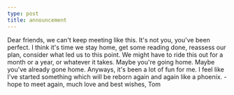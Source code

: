 ```yaml
---
type: post
title: announcement
---
```


Dear friends, we can't keep meeting like this. It's not you, you've been perfect.  I think it's time we stay home, get some reading done, reassess our plan, consider what led us to this point.
We might have to ride this out for a month or a year, or whatever it takes. Maybe you're going home. Maybe you've already gone home. Anyways, it's been a lot of fun for me. I feel like I've started something which will be reborn again and again like a phoenix.
 -hope to meet again, much love and best wishes, Tom
